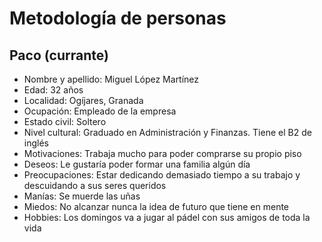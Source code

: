 # Metodología de personas

## Paco (currante)

* Nombre y apellido: Miguel López Martínez
* Edad: 32 años
* Localidad: Ogíjares, Granada
* Ocupación: Empleado de la empresa
* Estado civil: Soltero
* Nivel cultural: Graduado en Administración y Finanzas. Tiene el B2 de inglés
* Motivaciones: Trabaja mucho para poder comprarse su propio piso
* Deseos: Le gustaría poder formar una familia algún día
* Preocupaciones: Estar dedicando demasiado tiempo a su trabajo y descuidando a sus seres queridos
* Manías: Se muerde las uñas
* Miedos: No alcanzar nunca la idea de futuro que tiene en mente
* Hobbies: Los domingos va a jugar al pádel con sus amigos de toda la vida
